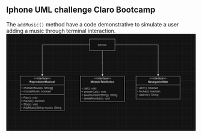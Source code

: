 ## Iphone UML challenge Claro Bootcamp

The `addMusic()` method have a code demonstrative 
to simulate a user adding a music through terminal interaction.
![plot](./UML-diagram.png)